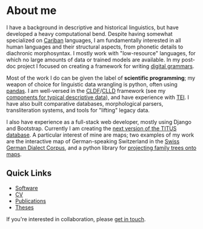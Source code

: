 # About me
I have a background in descriptive and historical linguistics, but have developed a heavy computational bend.
Despite having somewhat specialized on [Cariban](https://glottolog.org/resource/languoid/id/cari1283) languages, I am fundamentally interested in all human languages and their structural aspects, from phonetic details to diachronic morphosyntax.
I mostly work with "low-resource" languages, for which no large amounts of data or trained models are available.
In my post-doc project I focused on creating a framework for writing [digital grammars](/digital-grammars).

Most of the work I do can be given the label of **scientific programming**; my weapon of choice for linguistic data wrangling is python, often using [pandas](https://pandas.pydata.org/).
I am well-versed in the [CLDF](https://cldf.clld.org/)/[CLLD](https://clld.org/) framework (see my [components for typical descriptive data](/cldf-ldd/)), and have experience with [TEI](https://www.tei-c.org/).
I have also built comparative databases, morphological parsers, transliteration systems, and tools for "lifting" legacy data.

I also have experience as a full-stack web developer, mostly using Django and Bootstrap.
Currently I am creating the [next version of the TITUS database](https://titus2.uni-frankfurt.de/).
A particular interest of mine are maps; two examples of my work are the interactive map of German-speaking Switzerland in the [Swiss German Dialect Corpus](https://chmk.ch/de/), and a python library for [projecting family trees onto maps](https://lingtreemaps.readthedocs.io/en/latest/examples.html).


## Quick Links

- [Software](/software)
- [CV](/cv)
- [Publications](/research)
- [Theses](/theses)

If you're interested in collaboration, please [get in touch](mailto:florianmatter@mailbox.org).
